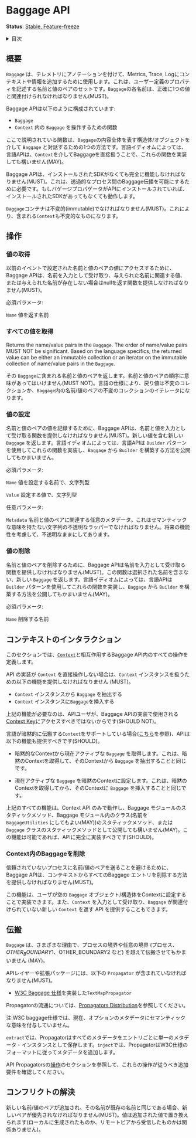 <!--
# Baggage API
-->

# Baggage API

<!--
**Status**: [Stable, Feature-freeze](../document-status.md)
-->

**Status**: [Stable, Feature-freeze](../document-status.md)

<details>
<summary>
目次
</summary>

<!--
- [Overview](#overview)
- [Operations](#operations)
  - [Get Value](#get-value)
  - [Get All Values](#get-all-values)
  - [Set Value](#set-value)
  - [Remove Value](#remove-value)
- [Context Interaction](#context-interaction)
  - [Clear Baggage in the Context](#clear-baggage-in-the-context)
- [Propagation](#propagation)
- [Conflict Resolution](#conflict-resolution)
-->

- [概要](#概要)
- [操作](#操作)
  - [値の取得](#値の取得)
  - [すべての値の取得](#すべての値の取得)
  - [値の設定](#値の設定)
  - [値の削除](#値の削除)
- [コンテキストのインタラクション](#コンテキストのインタラクション)
  - [Context内のBaggageを削除](#Context内のBaggageを削除)
- [伝搬](#伝搬)
- [コンフリクトの解決](#コンフリクトの解決)

</details>

<!--
## Overview
-->

## 概要

<!--
`Baggage` is used to annotate telemetry, adding context and information to
metrics, traces, and logs. It is a set of name/value pairs describing
user-defined properties. Each name in `Baggage` MUST be associated with
exactly one value.
-->

`Baggage` は、テレメトリにアノテーションを付けて、Metrics, Trace, Logにコンテキストや情報を追加するために使用します。これは、ユーザー定義のプロパティを記述する名前と値のペアのセットです。`Baggage`の各名前は、正確に1つの値と関連付けられなければなりません(MUST)。

<!--
The Baggage API consists of:
-->

Baggage APIは以下のように構成されています:

<!--
- the `Baggage`
- functions to interact with the `Baggage` in a `Context`
-->

- `Baggage`
- `Context` 内の `Baggage` を操作するための関数

<!--
The functions described here are one way to approach interacting with the
`Baggage` via having struct/object that represents the entire Baggage content.
Depending on language idioms, a language API MAY implement these functions by
interacting with the baggage via the `Context` directly.
-->

ここで説明されている関数は、`Baggage`の内容全体を表す構造体/オブジェクトを介して `Baggage` と対話するための1つの方法です。言語イディオムによっては、言語APIは、`Context`を介してBaggageを直接扱うことで、これらの関数を実装しても構いません(MAY)。

<!--
The Baggage API MUST be fully functional in the absence of an installed SDK.
This is required in order to enable transparent cross-process Baggage
propagation. If a Baggage propagator is installed into the API, it will work
with or without an installed SDK.
-->

Baggage APIは、インストールされたSDKがなくても完全に機能しなければなりません(MUST)。これは、透過的なプロセス間のBaggage伝播を可能にするために必要です。もしバゲージプロパゲータがAPIにインストールされていれば、インストールされたSDKがあってもなくても動作します。

<!--
The `Baggage` container MUST be immutable, so that the containing `Context`
also remains immutable.
-->

`Baggage`コンテナは不変的(immutable)でなければなりません(MUST)。これにより、含まれる`Context`も不変的なものになります。

<!--
## Operations
-->

## 操作

<!--
### Get Value
-->

### 値の取得

<!--
To access the value for a name/value pair set by a prior event, the Baggage API
MUST provide a function that takes the name as input, and returns a value
associated with the given name, or null if the given name is not present.
-->

以前のイベントで設定された名前と値のペアの値にアクセスするために、Baggage APIは、名前を入力として受け取り、与えられた名前に関連する値、または与えられた名前が存在しない場合はnullを返す関数を提供しなければなりません(MUST)。


<!--
REQUIRED parameters:
-->

必須パラメータ:

<!--
`Name` the name to return the value for.
-->

`Name` 値を返す名前

<!--
### Get All Values
-->

### すべての値を取得

<!--
Returns the name/value pairs in the `Baggage`. The order of name/value pairs
MUST NOT be significant. Based on the language specifics, the returned
value can be either an immutable collection or an iterator on the immutable
collection of name/value pairs in the `Baggage`.
-->

Returns the name/value pairs in the `Baggage`. The order of name/value pairs MUST NOT be significant. Based on the language specifics, the returned value can be either an immutable collection or an iterator on the immutable collection of name/value pairs in the `Baggage`.

その `Baggage`に含まれる名前と値のペアを返します。名前と値のペアの順序に意味があってはいけません(MUST NOT)。言語の仕様により、戻り値は不変のコレクションか、`Baggage`内の名前/値のペアの不変のコレクションのイテレータになります。

<!--
### Set Value
-->

### 値の設定

<!--
To record the value for a name/value pair, the Baggage API MUST provide a
function which takes a name, and a value as input. Returns a new `Baggage`
that contains the new value. Depending on language idioms, a language API MAY
implement these functions by using a `Builder` pattern and exposing a way to
construct a `Builder` from a `Baggage`.
-->

名前と値のペアの値を記録するために、Baggage APIは、名前と値を入力として受け取る関数を提供しなければなりません(MUST)。新しい値を含む新しい `Baggage` を返します。言語イディオムによっては、言語APIは `Builder` パターンを使用してこれらの関数を実装し、`Baggage` から `Builder` を構築する方法を公開してもかまいません。

<!--
REQUIRED parameters:
-->

必須パラメータ:

<!--
`Name` The name for which to set the value, of type string.
-->

`Name` 値を設定する名前で、文字列型

<!--
`Value` The value to set, of type string.
-->

`Value` 設定する値で、文字列型

<!--
OPTIONAL parameters:
-->

任意パラメータ:

<!--
`Metadata` Optional metadata associated with the name-value pair. This should be
an opaque wrapper for a string with no semantic meaning. Left opaque to allow
for future functionality.
-->

`Metadata` 名前と値のペアに関連する任意のメタデータ。これはセマンティックな意味を持たない文字列の不透明なラッパーでなければなりません。将来の機能性を考慮して、不透明なままにしてあります。
<!--
### Remove Value
-->

### 値の削除

<!--
To delete a name/value pair, the Baggage API MUST provide a function which
takes a name as input. Returns a new `Baggage` which no longer contains the
selected name. Depending on language idioms, a language API MAY
implement these functions by using a `Builder` pattern and exposing a way to
construct a `Builder` from a `Baggage`.
-->

名前と値のペアを削除するために、Baggage APIは名前を入力として受け取る関数を提供しなければなりません(MUST)。この関数は選択された名前を含まない、新しい `Baggage` を返します。言語イディオムによっては、言語APIは `Builder` パターンを使用してこれらの関数を実装し、`Baggage` から `Builder` を構築する方法を公開してもかまいません(MAY)。

<!--
REQUIRED parameters:
-->

必須パラメータ:

<!--
`Name` the name to remove.
-->

`Name` 削除する名前

<!--
## Context Interaction
-->

## コンテキストのインタラクション

<!--
This section defines all operations within the Baggage API that interact with
the [`Context`](../context/context.md).
-->

このセクションでは、[`Context`](../context/context.md)と相互作用するBaggage API内のすべての操作を定義します。

<!--
If an implementation of this API does not operate directly on the `Context`, it
MUST provide the following functionality to interact with a `Context` instance:
-->

API の実装が `Context` を直接操作しない場合は、`Context` インスタンスを扱うための以下の機能を提供しなければなりません (MUST)。

<!--
- Extract the `Baggage` from a `Context` instance
- Insert the `Baggage` to a `Context` instance
-->

- `Context` インスタンスから `Baggage` を抽出する
- `Context` インスタンスに`Baggage`を挿入する


<!--
The functionality listed above is necessary because API users SHOULD NOT have
access to the [Context Key](../context/context.md#create-a-key) used by the
Baggage API implementation.
-->

上記の機能が必要なのは、APIユーザが、Baggage APIの実装で使用される[Context Key](../context/context.md#create-a-key)にアクセスすべきではないからです(SHOULD NOT)。

<!--
If the language has support for implicitly propagated `Context` (see
[here](../context/context.md#optional-global-operations)), the API SHOULD also
provide the following functionality:
-->

言語が暗黙的に伝搬する`Context`をサポートしている場合([こちら](../context/context.md#optional-global-operations)を参照)、APIは以下の機能も提供すべきです(SHOULD)。

<!--
- Get the currently active `Baggage` from the implicit context. This is
equivalent to getting the implicit context, then extracting the `Baggage` from
the context.
- Set the currently active `Baggage` to the implicit context. This is equivalent
to getting the implicit context, then inserting the `Baggage` to the context.
-->

- 暗黙的なContextから現在アクティブな `Baggage` を取得します。これは、暗黙のContextを取得して、そのContextから `Baggage` を抽出することと同じです。

- 現在アクティブな `Baggage` を暗黙のContextに設定します。これは、暗黙のContextを取得してから、そのContextに `Baggage` を挿入することと同じです。

<!--
All the above functionalities operate solely on the context API, and they MAY be
exposed as static methods on the baggage module, as static methods on a class
inside the baggage module (it MAY be named `BaggageUtilities`), or on the
`Baggage` class. This functionality SHOULD be fully implemented in the API when
possible.
-->

上記のすべての機能は、Context API のみで動作し、Baggage モジュールのスタティックメソッド、Baggage モジュール内のクラス(名前を `BaggageUtilities` にしてもよい(MAY))のスタティックメソッド、または `Baggage` クラスのスタティックメソッドとして公開しても構いません(MAY)。この機能は可能であれば、APIに完全に実装すべきです(SHOULD)。

<!--
### Clear Baggage in the Context
-->

### Context内のBaggageを削除

<!--
To avoid sending any name/value pairs to an untrusted process, the Baggage API
MUST provide a way to remove all baggage entries from a context.
-->

信頼されていないプロセスに名前/値のペアを送ることを避けるために、Baggage APIは、コンテキストからすべてのBaggage エントリを削除する方法を提供しなければなりません(MUST)。

<!--
This functionality can be implemented by having the user set an empty `Baggage`
object/struct into the context, or by providing an API that takes a `Context` as
input, and returns a new `Context` with no `Baggage` associated.
-->

この機能は、ユーザが空の `Baggage` オブジェクト/構造体をContextに設定することで実装できます。また、`Context` を入力として受け取り、`Baggage` が関連付けられていない新しい `Context` を返す API を提供することもできます。

<!--
## Propagation
-->

## 伝搬

<!--
`Baggage` MAY be propagated across process boundaries or across any arbitrary
boundaries (process, $OTHER_BOUNDARY1, $OTHER_BOUNDARY2, etc) for various
reasons.
-->

`Baggage` は、さまざまな理由で、プロセスの境界や任意の境界 (プロセス、$OTHER_BOUNDARY1、$OTHER_BOUNDARY2 など) を越えて伝搬させてもかまいません (MAY)。

<!--
The API layer or an extension package MUST include the following `Propagator`s:
-->

APIレイヤーや拡張パッケージには、以下の `Propagator` が含まれていなければなりません(MUST)。

<!--
* A `TextMapPropagator` implementing the [W3C Baggage Specification](https://w3c.github.io/baggage).
-->

* [W3C Baggage 仕様](https://w3c.github.io/baggage)を実装した`TextMapPropagator`

<!--
See [Propagators Distribution](../context/api-propagators.md#propagators-distribution)
for how propagators are to be distributed.
-->

Propagatorの流通については、[Propagators Distribution](../context/api-propagators.md#propagators-distribution)を参照してください。

<!--
Note: The W3C baggage specification does not currently assign semantic meaning
to the optional metadata.
-->

注:W3C baggage仕様では、現在、オプションのメタデータにセマンティックな意味を付与していません。

<!--
On `extract`, the propagator should store all metadata as a single metadata instance per entry.
On `inject`, the propagator should append the metadata per the W3C specification format.
-->

`extract`では、Propagatorはすべてのメタデータをエントリごとに単一のメタデータ・インスタンスとして保存します。`inject`では、PropagatorはW3C仕様のフォーマットに従ってメタデータを追加します。

<!--
Refer to the API Propagators
[Operation](../context/api-propagators.md#operations) section for the
additional requirements these operations need to follow.
-->

API Propagatorsの[操作](../context/api-propagators.md#operations)のセクションを参照して、これらの操作が従うべき追加要件を確認してください。

<!--
## Conflict Resolution
-->

## コンフリクトの解決

<!--
If a new name/value pair is added and its name is the same as an existing name,
than the new pair MUST take precedence. The value is replaced with the added
value (regardless if it is locally generated or received from a remote peer).
-->

新しい名前/値のペアが追加され、その名前が既存の名前と同じである場合、新しいペアが優先されなければなりません(MUST)。値は追加された値で置き換えられます(ローカルに生成されたものか、リモートピアから受信したものかは関係ありません)。
